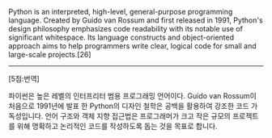 Python is an interpreted, high-level, general-purpose programming language. Created by Guido van Rossum and first released in 1991, Python's design philosophy emphasizes code readability with its notable use of significant whitespace. Its language constructs and object-oriented approach aims to help programmers write clear, logical code for small and large-scale projects.[26]

*  *  *
[5점:번역]

파이썬은 높은 레벨의 인터프리터 범용 프로그래밍 언어이다. Guido van Rossum이 처음으로 1991년에 발표 한 Python의 디자인 철학은 공백을 활용하여 강조한 코드 가독성입니다. 언어 구조와 객체 지향 접근법은 프로그래머가 크고 작은 규모의 프로젝트를 위해 명확하고 논리적인 코드를 작성하도록 돕는 것을 목표로 합니다.
